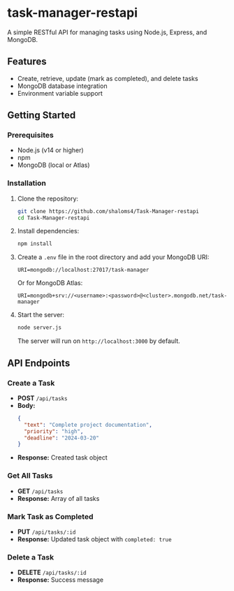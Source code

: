 # task-manager-restapi

A simple RESTful API for managing tasks using Node.js, Express, and MongoDB.

## Features
- Create, retrieve, update (mark as completed), and delete tasks
- MongoDB database integration
- Environment variable support

## Getting Started

### Prerequisites
- Node.js (v14 or higher)
- npm
- MongoDB (local or Atlas)

### Installation
1. Clone the repository:
   ```bash
   git clone https://github.com/shaloms4/Task-Manager-restapi
   cd Task-Manager-restapi
   ```
2. Install dependencies:
   ```bash
   npm install
   ```
3. Create a `.env` file in the root directory and add your MongoDB URI:
   ```env
   URI=mongodb://localhost:27017/task-manager
   ```
   Or for MongoDB Atlas:
   ```env
   URI=mongodb+srv://<username>:<password>@<cluster>.mongodb.net/task-manager
   ```
4. Start the server:
   ```bash
   node server.js
   ```
   The server will run on `http://localhost:3000` by default.

## API Endpoints

### Create a Task
- **POST** `/api/tasks`
- **Body:**
  ```json
  {
    "text": "Complete project documentation",
    "priority": "high",
    "deadline": "2024-03-20"
  }
  ```
- **Response:** Created task object

### Get All Tasks
- **GET** `/api/tasks`
- **Response:** Array of all tasks

### Mark Task as Completed
- **PUT** `/api/tasks/:id`
- **Response:** Updated task object with `completed: true`

### Delete a Task
- **DELETE** `/api/tasks/:id`
- **Response:** Success message
